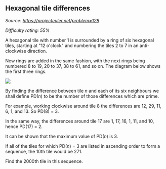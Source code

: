 Hexagonal tile differences
--------------------------

*Source: https://projecteuler.net/problem=128*


*Difficulty rating: 55%*

A hexagonal tile with number 1 is surrounded by a ring of six hexagonal
tiles, starting at "12 o'clock" and numbering the tiles 2 to 7 in an
anti-clockwise direction.

New rings are added in the same fashion, with the next rings being
numbered 8 to 19, 20 to 37, 38 to 61, and so on. The diagram below shows
the first three rings.

![](project/images/p128.gif)

By finding the difference between tile *n* and each of its six
neighbours we shall define PD(*n*) to be the number of those differences
which are prime.

For example, working clockwise around tile 8 the differences are 12, 29,
11, 6, 1, and 13. So PD(8) = 3.

In the same way, the differences around tile 17 are 1, 17, 16, 1, 11,
and 10, hence PD(17) = 2.

It can be shown that the maximum value of PD(*n*) is 3.

If all of the tiles for which PD(*n*) = 3 are listed in ascending order
to form a sequence, the 10th tile would be 271.

Find the 2000th tile in this sequence.
